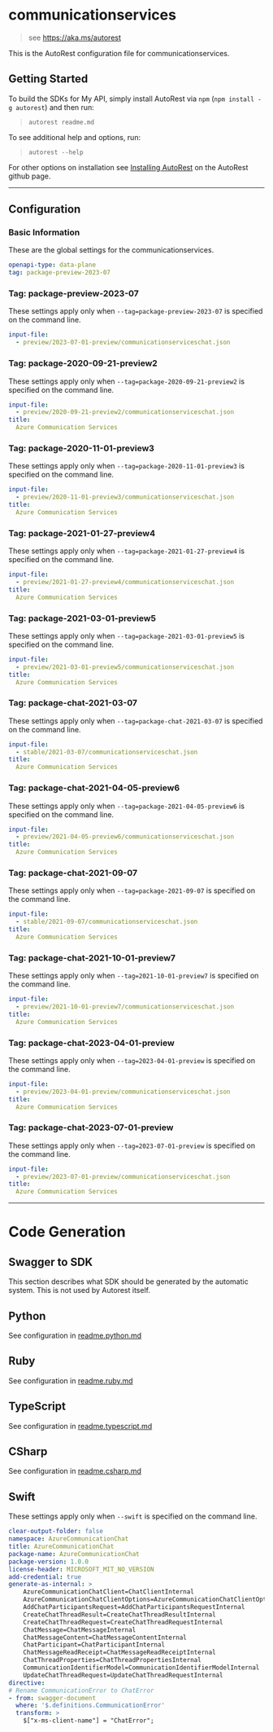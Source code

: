 # communicationservices

> see https://aka.ms/autorest

This is the AutoRest configuration file for communicationservices.

## Getting Started

To build the SDKs for My API, simply install AutoRest via `npm` (`npm install -g autorest`) and then run:

> `autorest readme.md`

To see additional help and options, run:

> `autorest --help`

For other options on installation see [Installing AutoRest](https://aka.ms/autorest/install) on the AutoRest github page.

---

## Configuration

### Basic Information

These are the global settings for the communicationservices.

``` yaml
openapi-type: data-plane
tag: package-preview-2023-07
```


### Tag: package-preview-2023-07

These settings apply only when `--tag=package-preview-2023-07` is specified on the command line.

```yaml $(tag) == 'package-preview-2023-07'
input-file:
  - preview/2023-07-01-preview/communicationserviceschat.json
```
### Tag: package-2020-09-21-preview2

These settings apply only when `--tag=package-2020-09-21-preview2` is specified on the command line.

``` yaml $(tag) == 'package-2020-09-21-preview2'
input-file:
  - preview/2020-09-21-preview2/communicationserviceschat.json
title:
  Azure Communication Services
```

### Tag: package-2020-11-01-preview3

These settings apply only when `--tag=package-2020-11-01-preview3` is specified on the command line.

``` yaml $(tag) == 'package-2020-11-01-preview3'
input-file:
  - preview/2020-11-01-preview3/communicationserviceschat.json
title:
  Azure Communication Services
```

### Tag: package-2021-01-27-preview4

These settings apply only when `--tag=package-2021-01-27-preview4` is specified on the command line.

``` yaml $(tag) == 'package-2021-01-27-preview4'
input-file:
  - preview/2021-01-27-preview4/communicationserviceschat.json
title:
  Azure Communication Services
```

### Tag: package-2021-03-01-preview5

These settings apply only when `--tag=package-2021-03-01-preview5` is specified on the command line.

``` yaml $(tag) == 'package-2021-03-01-preview5'
input-file:
  - preview/2021-03-01-preview5/communicationserviceschat.json
title:
  Azure Communication Services
```

### Tag: package-chat-2021-03-07

These settings apply only when `--tag=package-chat-2021-03-07` is specified on the command line.

``` yaml $(tag) == 'package-chat-2021-03-07'
input-file:
  - stable/2021-03-07/communicationserviceschat.json
title:
  Azure Communication Services
```

### Tag: package-chat-2021-04-05-preview6

These settings apply only when `--tag=package-2021-04-05-preview6` is specified on the command line.

``` yaml $(tag) == 'package-chat-2021-04-05-preview6'
input-file:
  - preview/2021-04-05-preview6/communicationserviceschat.json
title:
  Azure Communication Services
```

### Tag: package-chat-2021-09-07

These settings apply only when `--tag=package-2021-09-07` is specified on the command line.

``` yaml $(tag) == 'package-chat-2021-09-07'
input-file:
  - stable/2021-09-07/communicationserviceschat.json
title:
  Azure Communication Services
```

### Tag: package-chat-2021-10-01-preview7

These settings apply only when `--tag=2021-10-01-preview7` is specified on the command line.

``` yaml $(tag) == 'package-chat-2021-10-01-preview7'
input-file:
  - preview/2021-10-01-preview7/communicationserviceschat.json
title:
  Azure Communication Services
```

### Tag: package-chat-2023-04-01-preview

These settings apply only when `--tag=2023-04-01-preview` is specified on the command line.

```yaml $(tag) == 'package-chat-2023-04-01-preview'
input-file:
  - preview/2023-04-01-preview/communicationserviceschat.json
title:
  Azure Communication Services
```

### Tag: package-chat-2023-07-01-preview

These settings apply only when `--tag=2023-07-01-preview` is specified on the command line.

``` yaml $(tag) == 'package-chat-2023-07-01-preview'
input-file:
  - preview/2023-07-01-preview/communicationserviceschat.json
title:
  Azure Communication Services
```

---

# Code Generation

## Swagger to SDK

This section describes what SDK should be generated by the automatic system.
This is not used by Autorest itself.

## Python

See configuration in [readme.python.md](./readme.python.md)

## Ruby

See configuration in [readme.ruby.md](./readme.ruby.md)

## TypeScript

See configuration in [readme.typescript.md](./readme.typescript.md)

## CSharp

See configuration in [readme.csharp.md](./readme.csharp.md)

## Swift

These settings apply only when `--swift` is specified on the command line.

``` yaml $(swift)
clear-output-folder: false
namespace: AzureCommunicationChat
title: AzureCommunicationChat
package-name: AzureCommunicationChat
package-version: 1.0.0
license-header: MICROSOFT_MIT_NO_VERSION
add-credential: true
generate-as-internal: >
    AzureCommunicationChatClient=ChatClientInternal
    AzureCommunicationChatClientOptions=AzureCommunicationChatClientOptionsInternal
    AddChatParticipantsRequest=AddChatParticipantsRequestInternal
    CreateChatThreadResult=CreateChatThreadResultInternal
    CreateChatThreadRequest=CreateChatThreadRequestInternal
    ChatMessage=ChatMessageInternal
    ChatMessageContent=ChatMessageContentInternal
    ChatParticipant=ChatParticipantInternal
    ChatMessageReadReceipt=ChatMessageReadReceiptInternal
    ChatThreadProperties=ChatThreadPropertiesInternal
    CommunicationIdentifierModel=CommunicationIdentifierModelInternal
    UpdateChatThreadRequest=UpdateChatThreadRequestInternal
directive:
# Rename CommunicationError to ChatError
- from: swagger-document
  where: '$.definitions.CommunicationError'
  transform: >
    $["x-ms-client-name"] = "ChatError";
```
